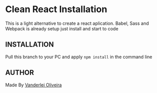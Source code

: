 # Clean React Installation
This is a light alternative to create a react aplication. Babel, Sass and Webpack is already setup just install and start to code

## INSTALLATION

Pull this branch to your PC and apply `npm install` in the command line

## AUTHOR
Made By [Vanderlei Oliveira](https://oliverdx.com.br)
